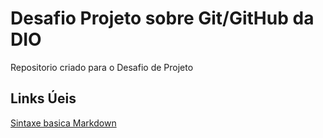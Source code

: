 # Desafio Projeto sobre Git/GitHub da DIO
Repositorio criado para o Desafio de Projeto

## Links Úeis
[Sintaxe basica Markdown](https://www.markdownguide.org/basic-syntax/)
